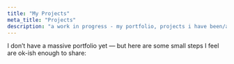 ```yaml
---
title: "My Projects"
meta_title: "Projects"
description: "a work in progress - my portfolio, projects i have been/am/want to be working on"
---
```


I don’t have a massive portfolio yet — but here are some small steps I feel are ok-ish enough to share:

